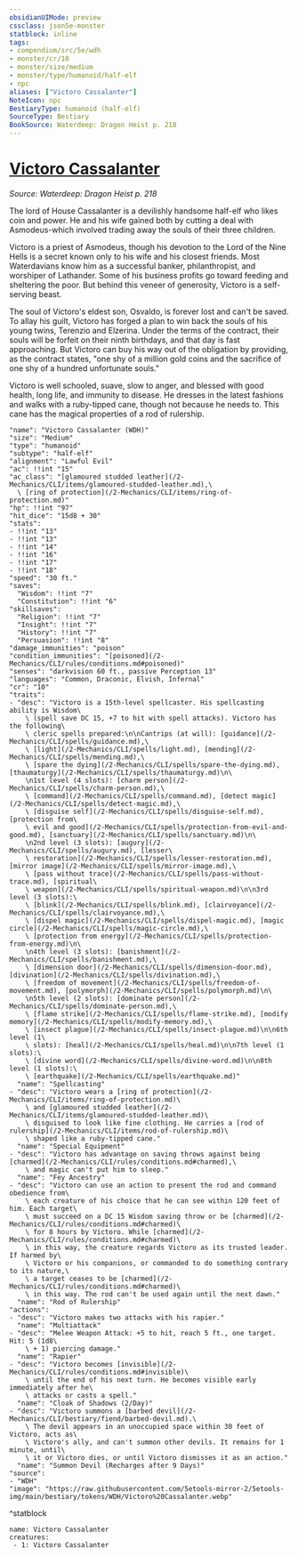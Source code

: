 ```yaml
---
obsidianUIMode: preview
cssclass: json5e-monster
statblock: inline
tags:
- compendium/src/5e/wdh
- monster/cr/10
- monster/size/medium
- monster/type/humanoid/half-elf
- npc
aliases: ["Victoro Cassalanter"]
NoteIcon: npc
BestiaryType: humanoid (half-elf)
SourceType: Bestiary
BookSource: Waterdeep: Dragon Heist p. 218
---
```

# [Victoro Cassalanter](2-Mechanics/CLI/bestiary/npc/victoro-cassalanter-wdh.md)
*Source: Waterdeep: Dragon Heist p. 218*  

The lord of House Cassalanter is a devilishly handsome half-elf who likes coin and power. He and his wife gained both by cutting a deal with Asmodeus-which involved trading away the souls of their three children.

Victoro is a priest of Asmodeus, though his devotion to the Lord of the Nine Hells is a secret known only to his wife and his closest friends. Most Waterdavians know him as a successful banker, philanthropist, and worshiper of Lathander. Some of his business profits go toward feeding and sheltering the poor. But behind this veneer of generosity, Victoro is a self-serving beast.

The soul of Victoro's eldest son, Osvaldo, is forever lost and can't be saved. To allay his guilt, Victoro has forged a plan to win back the souls of his young twins, Terenzio and Elzerina. Under the terms of the contract, their souls will be forfeit on their ninth birthdays, and that day is fast approaching. But Victoro can buy his way out of the obligation by providing, as the contract states, "one shy of a million gold coins and the sacrifice of one shy of a hundred unfortunate souls."

Victoro is well schooled, suave, slow to anger, and blessed with good health, long life, and immunity to disease. He dresses in the latest fashions and walks with a ruby-tipped cane, though not because he needs to. This cane has the magical properties of a rod of rulership.

```statblock
"name": "Victoro Cassalanter (WDH)"
"size": "Medium"
"type": "humanoid"
"subtype": "half-elf"
"alignment": "Lawful Evil"
"ac": !!int "15"
"ac_class": "[glamoured studded leather](/2-Mechanics/CLI/items/glamoured-studded-leather.md),\
  \ [ring of protection](/2-Mechanics/CLI/items/ring-of-protection.md)"
"hp": !!int "97"
"hit_dice": "15d8 + 30"
"stats":
- !!int "13"
- !!int "13"
- !!int "14"
- !!int "16"
- !!int "17"
- !!int "18"
"speed": "30 ft."
"saves":
  "Wisdom": !!int "7"
  "Constitution": !!int "6"
"skillsaves":
  "Religion": !!int "7"
  "Insight": !!int "7"
  "History": !!int "7"
  "Persuasion": !!int "8"
"damage_immunities": "poison"
"condition_immunities": "[poisoned](/2-Mechanics/CLI/rules/conditions.md#poisoned)"
"senses": "darkvision 60 ft., passive Perception 13"
"languages": "Common, Draconic, Elvish, Infernal"
"cr": "10"
"traits":
- "desc": "Victoro is a 15th-level spellcaster. His spellcasting ability is Wisdom\
    \ (spell save DC 15, +7 to hit with spell attacks). Victoro has the following\
    \ cleric spells prepared:\n\nCantrips (at will): [guidance](/2-Mechanics/CLI/spells/guidance.md),\
    \ [light](/2-Mechanics/CLI/spells/light.md), [mending](/2-Mechanics/CLI/spells/mending.md),\
    \ [spare the dying](/2-Mechanics/CLI/spells/spare-the-dying.md), [thaumaturgy](/2-Mechanics/CLI/spells/thaumaturgy.md)\n\
    \n1st level (4 slots): [charm person](/2-Mechanics/CLI/spells/charm-person.md),\
    \ [command](/2-Mechanics/CLI/spells/command.md), [detect magic](/2-Mechanics/CLI/spells/detect-magic.md),\
    \ [disguise self](/2-Mechanics/CLI/spells/disguise-self.md), [protection from\
    \ evil and good](/2-Mechanics/CLI/spells/protection-from-evil-and-good.md), [sanctuary](/2-Mechanics/CLI/spells/sanctuary.md)\n\
    \n2nd level (3 slots): [augury](/2-Mechanics/CLI/spells/augury.md), [lesser\
    \ restoration](/2-Mechanics/CLI/spells/lesser-restoration.md), [mirror image](/2-Mechanics/CLI/spells/mirror-image.md),\
    \ [pass without trace](/2-Mechanics/CLI/spells/pass-without-trace.md), [spiritual\
    \ weapon](/2-Mechanics/CLI/spells/spiritual-weapon.md)\n\n3rd level (3 slots):\
    \ [blink](/2-Mechanics/CLI/spells/blink.md), [clairvoyance](/2-Mechanics/CLI/spells/clairvoyance.md),\
    \ [dispel magic](/2-Mechanics/CLI/spells/dispel-magic.md), [magic circle](/2-Mechanics/CLI/spells/magic-circle.md),\
    \ [protection from energy](/2-Mechanics/CLI/spells/protection-from-energy.md)\n\
    \n4th level (3 slots): [banishment](/2-Mechanics/CLI/spells/banishment.md),\
    \ [dimension door](/2-Mechanics/CLI/spells/dimension-door.md), [divination](/2-Mechanics/CLI/spells/divination.md),\
    \ [freedom of movement](/2-Mechanics/CLI/spells/freedom-of-movement.md), [polymorph](/2-Mechanics/CLI/spells/polymorph.md)\n\
    \n5th level (2 slots): [dominate person](/2-Mechanics/CLI/spells/dominate-person.md),\
    \ [flame strike](/2-Mechanics/CLI/spells/flame-strike.md), [modify memory](/2-Mechanics/CLI/spells/modify-memory.md),\
    \ [insect plague](/2-Mechanics/CLI/spells/insect-plague.md)\n\n6th level (1\
    \ slots): [heal](/2-Mechanics/CLI/spells/heal.md)\n\n7th level (1 slots):\
    \ [divine word](/2-Mechanics/CLI/spells/divine-word.md)\n\n8th level (1 slots):\
    \ [earthquake](/2-Mechanics/CLI/spells/earthquake.md)"
  "name": "Spellcasting"
- "desc": "Victoro wears a [ring of protection](/2-Mechanics/CLI/items/ring-of-protection.md)\
    \ and [glamoured studded leather](/2-Mechanics/CLI/items/glamoured-studded-leather.md)\
    \ disguised to look like fine clothing. He carries a [rod of rulership](/2-Mechanics/CLI/items/rod-of-rulership.md)\
    \ shaped like a ruby-tipped cane."
  "name": "Special Equipment"
- "desc": "Victoro has advantage on saving throws against being [charmed](/2-Mechanics/CLI/rules/conditions.md#charmed),\
    \ and magic can't put him to sleep."
  "name": "Fey Ancestry"
- "desc": "Victoro can use an action to present the rod and command obedience from\
    \ each creature of his choice that he can see within 120 feet of him. Each target\
    \ must succeed on a DC 15 Wisdom saving throw or be [charmed](/2-Mechanics/CLI/rules/conditions.md#charmed)\
    \ for 8 hours by Victoro. While [charmed](/2-Mechanics/CLI/rules/conditions.md#charmed)\
    \ in this way, the creature regards Victoro as its trusted leader. If harmed by\
    \ Victoro or his companions, or commanded to do something contrary to its nature,\
    \ a target ceases to be [charmed](/2-Mechanics/CLI/rules/conditions.md#charmed)\
    \ in this way. The rod can't be used again until the next dawn."
  "name": "Rod of Rulership"
"actions":
- "desc": "Victoro makes two attacks with his rapier."
  "name": "Multiattack"
- "desc": "Melee Weapon Attack: +5 to hit, reach 5 ft., one target. Hit: 5 (1d8\
    \ + 1) piercing damage."
  "name": "Rapier"
- "desc": "Victoro becomes [invisible](/2-Mechanics/CLI/rules/conditions.md#invisible)\
    \ until the end of his next turn. He becomes visible early immediately after he\
    \ attacks or casts a spell."
  "name": "Cloak of Shadows (2/Day)"
- "desc": "Victoro summons a [barbed devil](/2-Mechanics/CLI/bestiary/fiend/barbed-devil.md).\
    \ The devil appears in an unoccupied space within 30 feet of Victoro, acts as\
    \ Victoro's ally, and can't summon other devils. It remains for 1 minute, until\
    \ it or Victoro dies, or until Victoro dismisses it as an action."
  "name": "Summon Devil (Recharges after 9 Days)"
"source":
- "WDH"
"image": "https://raw.githubusercontent.com/5etools-mirror-2/5etools-img/main/bestiary/tokens/WDH/Victoro%20Cassalanter.webp"
```
^statblock

```encounter-table
name: Victoro Cassalanter
creatures:
 - 1: Victoro Cassalanter
```